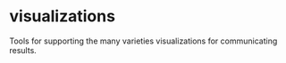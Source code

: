 # visualizations

Tools for supporting the many varieties visualizations for communicating results.
